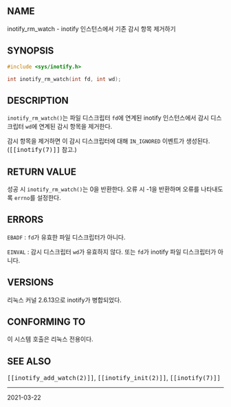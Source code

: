 ## NAME

inotify_rm_watch - inotify 인스턴스에서 기존 감시 항목 제거하기

## SYNOPSIS

```c
#include <sys/inotify.h>

int inotify_rm_watch(int fd, int wd);
```

## DESCRIPTION

`inotify_rm_watch()`는 파일 디스크립터 `fd`에 연계된 inotify 인스턴스에서 감시 디스크립터 `wd`에 연계된 감시 항목을 제거한다.

감시 항목을 제거하면 이 감시 디스크립터에 대해 `IN_IGNORED` 이벤트가 생성된다. (<tt>[[inotify(7)]]</tt> 참고.)

## RETURN VALUE

성공 시 `inotify_rm_watch()`는 0을 반환한다. 오류 시 -1을 반환하며 오류를 나타내도록 `errno`를 설정한다.

## ERRORS

`EBADF`
:   `fd`가 유효한 파일 디스크립터가 아니다.

`EINVAL`
:   감시 디스크립터 `wd`가 유효하지 않다. 또는 `fd`가 inotify 파일 디스크립터가 아니다.

## VERSIONS

리눅스 커널 2.6.13으로 inotify가 병합되었다.

## CONFORMING TO

이 시스템 호출은 리눅스 전용이다.

## SEE ALSO

<tt>[[inotify_add_watch(2)]]</tt>, <tt>[[inotify_init(2)]]</tt>, <tt>[[inotify(7)]]</tt>

----

2021-03-22

